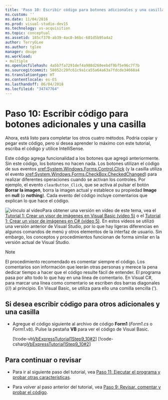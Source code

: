 ```yaml
---
title: 'Paso 10: Escribir código para botones adicionales y una casilla'
ms.custom: ''
ms.date: 11/04/2016
ms.prod: visual-studio-dev15
ms.technology: vs-acquisition
ms.topic: conceptual
ms.assetid: 185cf370-ab39-4ac0-b6bc-601d5b95a4a2
author: TerryGLee
ms.author: tglee
manager: douge
ms.workload:
- multiple
ms.openlocfilehash: 4a5b7fa7291def4a988d268eebdf9bf5e96c7f7b
ms.sourcegitcommit: 58052c29fc61c9a1ca55a64a63a7fdcde34668a4
ms.translationtype: HT
ms.contentlocale: es-ES
ms.lasthandoff: 06/04/2018
ms.locfileid: "34747764"
---
```

# <a name="step-10-write-code-for-additional-buttons-and-a-check-box"></a>Paso 10: Escribir código para botones adicionales y una casilla
Ahora, está listo para completar los otros cuatro métodos. Podría copiar y pegar este código, pero si desea aprender lo máximo con este tutorial, escriba el código y utilice IntelliSense.

 Este código agrega funcionalidad a los botones que agregó anteriormente. Sin este código, los botones no hacen nada. Los botones utilizan el código de sus eventos <xref:System.Windows.Forms.Control.Click> (y la casilla utiliza el evento <xref:System.Windows.Forms.CheckBox.CheckedChanged>) para realizar diferentes operaciones cuando se activan los controles. Por ejemplo, el evento `clearButton_Click`, que se activa al pulsar el botón **Borrar la imagen**, borra la imagen actual y establece su propiedad **Image** en **null** (o **nothing**). Cada evento del código incluye comentarios que explican lo que hace el código.

 ![vínculo al vídeo](../data-tools/media/playvideo.gif)Para obtener una versión en vídeo de este tema, vea el [Tutorial 1: Crear un visor de imágenes en Visual Basic (vídeo 5)](http://go.microsoft.com/fwlink/?LinkId=205216) o el [Tutorial 1: Crear un visor de imágenes en C# (vídeo 5)](http://go.microsoft.com/fwlink/?LinkId=205206). En estos vídeos se utilizó una versión anterior de Visual Studio, por lo que hay ligeras diferencias en algunos comandos de menú y otros elementos de la interfaz de usuario. Sin embargo, los conceptos y procedimientos funcionan de forma similar en la versión actual de Visual Studio.

> [!NOTE]
>  El procedimiento recomendado es comentar siempre el código. Los comentarios son información que leerán otras personas y merece la pena dedicar tiempo a hacer que el código resulte fácil de entender. El programa pasa por alto todo lo que hay en una línea de comentario. En Visual C#, para marcar una línea como comentario se escriben dos barras diagonales (//) al principio. En Visual Basic, se utiliza para ello una comilla sencilla (').

## <a name="to-write-code-for-additional-buttons-and-a-check-box"></a>Si desea escribir código para otros adicionales y una casilla

-   Agregue el código siguiente al archivo de código **Form1** (*Form1.cs* o *Form1.vb*). Pulse la pestaña **VB** para ver el código de Visual Basic.

     [!code-vb[VbExpressTutorial1Step9_10#2](../ide/codesnippet/VisualBasic/step-10-write-code-for-additional-buttons-and-a-check-box_1.vb)]
     [!code-csharp[VbExpressTutorial1Step9_10#2](../ide/codesnippet/CSharp/step-10-write-code-for-additional-buttons-and-a-check-box_1.cs)]

## <a name="to-continue-or-review"></a>Para continuar o revisar

-   Para ir al siguiente paso del tutorial, vea [Paso 11: Ejecutar el programa y probar otras características](../ide/step-11-run-your-program-and-try-other-features.md).

-   Para volver al paso anterior del tutorial, vea [Paso 9: Revisar, comentar y probar el código](../ide/step-9-review-comment-and-test-your-code.md).
